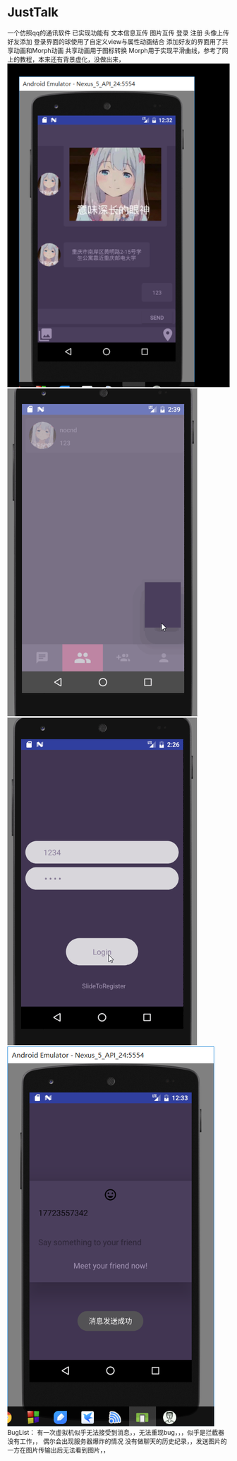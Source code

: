 # JustTalk
一个仿照qq的通讯软件
已实现功能有 文本信息互传 图片互传 登录 注册 头像上传 好友添加
登录界面的球使用了自定义view与属性动画结合
添加好友的界面用了共享动画和Morph动画 共享动画用于图标转换 Morph用于实现平滑曲线，参考了网上的教程，本来还有背景虚化，没做出来，
![permission](https://github.com/WERASA/JustTalk/blob/master/Image/Talk.png)
![permission](https://github.com/WERASA/JustTalk/blob/master/Image/amior.gif)
![permission](https://github.com/WERASA/JustTalk/blob/master/Image/login.gif)
![permission](https://github.com/WERASA/JustTalk/blob/master/Image/sendAdd.png)
BugList：
有一次虚拟机似乎无法接受到消息，，无法重现bug，，，似乎是拦截器没有工作，，
偶尔会出现服务器爆炸的情况
没有做聊天的历史纪录，，发送图片的一方在图片传输出后无法看到图片，，

